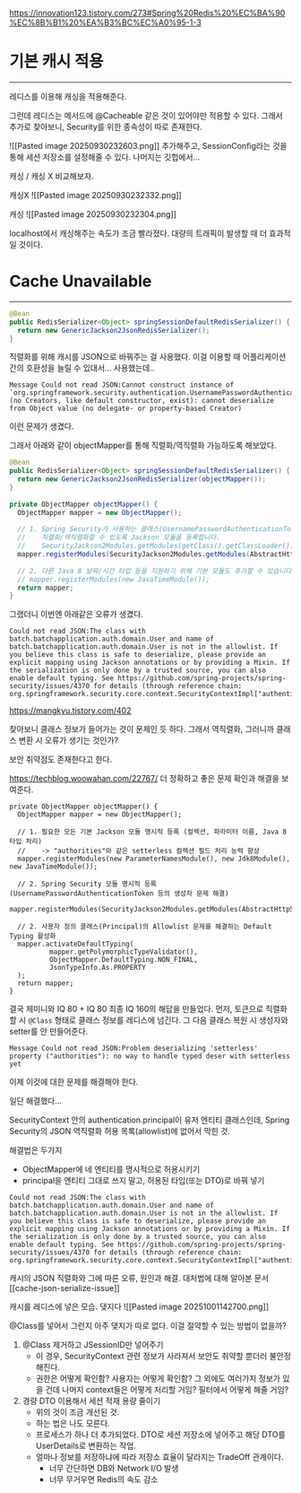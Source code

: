 
https://innovation123.tistory.com/273#Spring%20Redis%20%EC%BA%90%EC%8B%B1%20%EA%B3%BC%EC%A0%95-1-3


# 기본 캐시 적용
---

레디스를 이용해 캐싱을 적용해준다.

그런데 레디스는 메서드에 @Cacheable 같은 것이 있어야만 적용할 수 있다.
그래서 추가로 찾아보니, Security를 위한 종속성이 따로 존재한다.

![[Pasted image 20250930232603.png]]
추가해주고, SessionConfig라는 것을 통해 세션 저장소를 설정해줄 수 있다.
나머지는 깃헙에서...


캐싱 / 캐싱 X 비교해보자.

캐싱X
![[Pasted image 20250930232332.png]]

캐싱
![[Pasted image 20250930232304.png]]

localhost에서 캐싱해주는 속도가 조금 빨라졌다.
대량의 트래픽이 발생할 때 더 효과적일 것이다.

# Cache Unavailable
---


```java
@Bean  
public RedisSerializer<Object> springSessionDefaultRedisSerializer() {  
  return new GenericJackson2JsonRedisSerializer();  
}
```

직렬화를 위해 캐시를 JSON으로 바꿔주는 걸 사용했다.
이걸 이용할 때 어플리케이션 간의 호환성을 늘릴 수 있대서... 사용했는데..

```
Message Could not read JSON:Cannot construct instance of `org.springframework.security.authentication.UsernamePasswordAuthenticationToken` (no Creators, like default constructor, exist): cannot deserialize from Object value (no delegate- or property-based Creator)
```

이런 문제가 생겼다.

그래서 아래와 같이 objectMapper를 통해 직렬화/역직렬화 가능하도록 해보았다.

```java
@Bean  
public RedisSerializer<Object> springSessionDefaultRedisSerializer() {  
  return new GenericJackson2JsonRedisSerializer(objectMapper());  
}  
  
private ObjectMapper objectMapper() {  
  ObjectMapper mapper = new ObjectMapper();  
  
  // 1. Spring Security가 사용하는 클래스(UsernamePasswordAuthenticationToken 등)를  
  //    직렬화/역직렬화할 수 있도록 Jackson 모듈을 등록합니다.  
  //    SecurityJackson2Modules.getModules(getClass().getClassLoader())로 모듈 목록을 가져옵니다.  
  mapper.registerModules(SecurityJackson2Modules.getModules(AbstractHttpSessionApplicationInitializer.class.getClassLoader()));  
  
  // 2. 다른 Java 8 날짜/시간 타입 등을 지원하기 위해 기본 모듈도 추가할 수 있습니다.  
  // mapper.registerModules(new JavaTimeModule());  
  return mapper;  
}
```

그랬더니 이번엔 아래같은 오류가 생겼다.
```
Could not read JSON:The class with batch.batchapplication.auth.domain.User and name of batch.batchapplication.auth.domain.User is not in the allowlist. If you believe this class is safe to deserialize, please provide an explicit mapping using Jackson annotations or by providing a Mixin. If the serialization is only done by a trusted source, you can also enable default typing. See https://github.com/spring-projects/spring-security/issues/4370 for details (through reference chain: org.springframework.security.core.context.SecurityContextImpl["authentication"])
```

https://mangkyu.tistory.com/402

찾아보니 클래스 정보가 들어가는 것이 문제인 듯 하다.
그래서 역직렬화, 그러니까 클래스 변환 시 오류가 생기는 것인가?

보안 취약점도 존재한다고 한다.


https://techblog.woowahan.com/22767/
더 정확하고 좋은 문제 확인과 해결을 보여준다.

```
private ObjectMapper objectMapper() {  
  ObjectMapper mapper = new ObjectMapper();  
  
  // 1. 필요한 모든 기본 Jackson 모듈 명시적 등록 (컬렉션, 파라미터 이름, Java 8 타입 처리)  
  //    -> "authorities"와 같은 setterless 컬렉션 필드 처리 능력 향상  
  mapper.registerModules(new ParameterNamesModule(), new Jdk8Module(), new JavaTimeModule());  
  
  // 2. Spring Security 모듈 명시적 등록 (UsernamePasswordAuthenticationToken 등의 생성자 문제 해결)  
  mapper.registerModules(SecurityJackson2Modules.getModules(AbstractHttpSessionApplicationInitializer.class.getClassLoader()));  
  
  // 2. 사용자 정의 클래스(Principal)의 Allowlist 문제를 해결하는 Default Typing 활성화  
  mapper.activateDefaultTyping(  
          mapper.getPolymorphicTypeValidator(),  
          ObjectMapper.DefaultTyping.NON_FINAL,  
          JsonTypeInfo.As.PROPERTY  
  );  
  return mapper;  
}
```

결국 제미니와 IQ 80 + IQ 80 최종 IQ 160의 해답을 만들었다.
먼저, 토큰으로 직렬화 할 시 `@Class` 형태로 클래스 정보를 레디스에 넘긴다.
그 다음 클래스 복원 시 생성자와 setter를 안 만들어준다.


```
Message Could not read JSON:Problem deserializing 'setterless' property ("authorities"): no way to handle typed deser with setterless yet
```

이제 이것에 대한 문제를 해결해야 한다.





일단 해결했다...

SecurityContext 안의 authentication.principal이 유저 엔티티 클래스인데, Spring Security의 JSON 역직렬화 허용 목록(allowlist)에 없어서 막힌 것.

해결법은 두가지
- ObjectMapper에 네 엔티티를 명시적으로 허용시키기
- principal을 엔티티 그대로 쓰지 말고, 허용된 타입(또는 DTO)로 바꿔 넣기



```
Could not read JSON:The class with batch.batchapplication.auth.domain.User and name of batch.batchapplication.auth.domain.User is not in the allowlist. If you believe this class is safe to deserialize, please provide an explicit mapping using Jackson annotations or by providing a Mixin. If the serialization is only done by a trusted source, you can also enable default typing. See https://github.com/spring-projects/spring-security/issues/4370 for details (through reference chain: org.springframework.security.core.context.SecurityContextImpl["authentication"])
```




캐시의 JSON 직렬화와 그에 따른 오류, 원인과 해결. 대처법에 대해 알아본 문서
[[cache-json-serialize-issue]]


캐시를 레디스에 넣은 모습. 댖지다
![[Pasted image 20251001142700.png]]


@Class를 넣어서 그런지 아주 댖지가 따로 없다.
이걸 절약할 수 있는 방법이 없을까?

1. @Class 제거하고 JSessionID만 넣어주기
	- 이 경우, SecurityContext 관련 정보가 사라져서 보안도 취약할 뿐더러 불안정해진다.
	- 권한은 어떻게 확인함? 사용자는 어떻게 확인함? 그 외에도 여러가지 정보가 있을 건데 나머지 context들은 어떻게 처리할 거임? 필터에서 어떻게 해줄 거임?
2. 경량 DTO 이용해서 세션 적재 용량 줄이기
	- 위의 것이 조금 개선된 것.
	- 하는 법은 나도 모른다.
	- 프로세스가 하나 더 추가되었다. DTO로 세션 저장소에 넣어주고 해당 DTO를 UserDetails로 변환하는 작업.
	- 얼마나 정보를 저장하냐에 따라 저장소 효율이 달라지는 TradeOff 관계이다.
		- 너무 간단하면 DB와 Network I/O 발생
		- 너무 무거우면 Redis의 속도 감소


